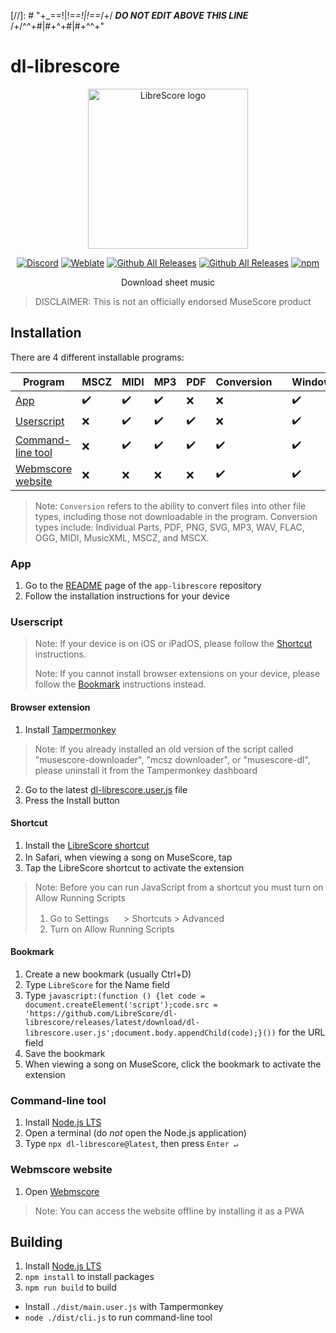 <div dir="ltr" align="left">

[//]: # "\+\_==!|!=_=!|!==_/+/ ***DO NOT EDIT ABOVE THIS LINE*** /+/^^+#|#+^+#|#+^^\+\"

# dl-librescore

<div align="center">

<img src="https://github.com/LibreScore/dl-musescore/raw/master/images/logo.png" width="256" alt="LibreScore logo">

[![Discord](https://img.shields.io/discord/774491656643674122?color=5865F2&label=&labelColor=555555&logo=discord&logoColor=FFFFFF)](https://discord.gg/DKu7cUZ4XQ) [![Weblate](https://librescore.ddns.net/widgets/librescore/-/dl-librescore/svg-badge.svg)](https://librescore.ddns.net/engage/librescore) [![Github All Releases](https://img.shields.io/github/downloads/LibreScore/app-librescore/total.svg?label=App)](https://github.com/LibreScore/app-librescore/releases/latest) [![Github All Releases](https://img.shields.io/github/downloads/LibreScore/dl-librescore/total.svg?label=Userscript)](https://github.com/LibreScore/dl-librescore/releases/latest) [![npm](https://img.shields.io/npm/dt/dl-librescore?label=Command-line+tool)](https://www.npmjs.com/package/dl-librescore)

Download sheet music

</div>

> DISCLAIMER: This is not an officially endorsed MuseScore product

## Installation

There are 4 different installable programs:

| Program                                                                            | MSCZ | MIDI | MP3 | PDF | Conversion |     | Windows | macOS | Linux | Android | iOS/iPadOS |
| ---------------------------------------------------------------------------------- | ---- | ---- | --- | --- | ---------- | --- | ------- | ----- | ----- | ------- | ---------- |
| [App](#app)                             | ✔️   | ✔️   | ✔️  | ❌  | ❌         |     | ✔️      | ✔️    | ✔️    | ✔️      | ❌         |
| [Userscript](#userscript)               | ❌   | ✔️   | ✔️  | ✔️  | ❌         |     | ✔️      | ✔️    | ✔️    | ✔️      | ✔️         |
| [Command-line tool](#command-line-tool) | ❌   | ✔️   | ✔️  | ✔️  | ✔️         |     | ✔️      | ✔️    | ✔️    | ✔️      | ❌         |
| [Webmscore website](#webmscore-website) | ❌   | ❌   | ❌  | ❌  | ✔️         |     | ✔️      | ✔️    | ✔️    | ✔️      | ✔️         |

> Note: `Conversion` refers to the ability to convert files into other file types, including those not downloadable in the program.
> Conversion types include: Individual Parts, PDF, PNG, SVG, MP3, WAV, FLAC, OGG, MIDI, MusicXML, MSCZ, and MSCX.

### App

1. Go to the [README](https://github.com/LibreScore/app-librescore#installation) page of the `app-librescore` repository
2. Follow the installation instructions for your device

### Userscript

> Note: If your device is on iOS or iPadOS, please follow the [Shortcut](#shortcut) instructions.
>
> Note: If you cannot install browser extensions on your device, please follow the [Bookmark](#bookmark) instructions instead.

#### Browser extension

1. Install [Tampermonkey](https://www.tampermonkey.net)

> Note: If you already installed an old version of the script called "musescore-downloader", "mcsz downloader", or "musescore-dl", please uninstall it from the Tampermonkey dashboard

2. Go to the latest [dl-librescore.user.js](https://github.com/LibreScore/dl-librescore/releases/latest/download/dl-librescore.user.js) file
3. Press the Install button

#### Shortcut

1. Install the [LibreScore shortcut](https://www.icloud.com/shortcuts/901d8778d2da4f7db9272d3b2232d0fe)
2. In Safari, when viewing a song on MuseScore, tap <img src="https://help.apple.com/assets/61800C7E6EA4632586448084/61800C896EA463258644809A/en_US/01f5a9889bbecc202d8cbb3067a261ad.png" height="16">
3. Tap the LibreScore shortcut to activate the extension

> Note: Before you can run JavaScript from a shortcut you must turn on Allow Running Scripts
>
> 1. Go to Settings <img src="https://help.apple.com/assets/61800C7E6EA4632586448084/61800C896EA463258644809A/en_US/492fec5aff74dbdef9b526177c3804b4.png" height="16"> > Shortcuts > Advanced
> 2. Turn on Allow Running Scripts

#### Bookmark

1. Create a new bookmark (usually Ctrl+D)
2. Type `LibreScore` for the Name field
3. Type `javascript:(function () {let code = document.createElement('script');code.src = 'https://github.com/LibreScore/dl-librescore/releases/latest/download/dl-librescore.user.js';document.body.appendChild(code);}())` for the URL field
4. Save the bookmark
5. When viewing a song on MuseScore, click the bookmark to activate the extension

### Command-line tool

1. Install [Node.js LTS](https://nodejs.org)
2. Open a terminal (do _not_ open the Node.js application)
3. Type `npx dl-librescore@latest`, then press `Enter ↵`

### Webmscore website

1. Open [Webmscore](https://webmscore-pwa.librescore.org)

> Note: You can access the website offline by installing it as a PWA

## Building

1. Install [Node.js LTS](https://nodejs.org)
2. `npm install` to install packages
3. `npm run build` to build

- Install `./dist/main.user.js` with Tampermonkey
- `node ./dist/cli.js` to run command-line tool

</div>
